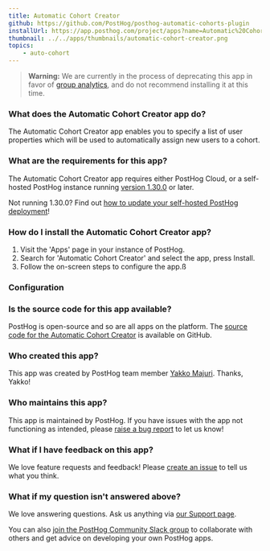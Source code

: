 ```yaml
---
title: Automatic Cohort Creator
github: https://github.com/PostHog/posthog-automatic-cohorts-plugin
installUrl: https://app.posthog.com/project/apps?name=Automatic%20Cohort%20Creator
thumbnail: ../../apps/thumbnails/automatic-cohort-creator.png
topics:
    - auto-cohort
---
```


> **Warning:** We are currently in the process of deprecating this app in favor of [group analytics](/manual/group-analytics), and do not recommend installing it at this time.

### What does the Automatic Cohort Creator app do?

The Automatic Cohort Creator app enables you to specify a list of user properties which will be used to automatically assign new users to a cohort.

### What are the requirements for this app?

The Automatic Cohort Creator app requires either PostHog Cloud, or a self-hosted PostHog instance running [version 1.30.0](https://posthog.com/blog/the-posthog-array-1-30-0) or later.

Not running 1.30.0? Find out [how to update your self-hosted PostHog deployment](https://posthog.com/docs/runbook/upgrading-posthog)!

### How do I install the Automatic Cohort Creator app?

1. Visit the 'Apps' page in your instance of PostHog.
2. Search for 'Automatic Cohort Creator' and select the app, press Install.
3. Follow the on-screen steps to configure the app.ß

### Configuration

<AppParameters />

### Is the source code for this app available?

PostHog is open-source and so are all apps on the platform. The [source code for the Automatic Cohort Creator](https://github.com/PostHog/posthog-automatic-cohorts-plugin) is available on GitHub.

### Who created this app?

This app was created by PostHog team member [Yakko Majuri](https://github.com/yakkomajuri). Thanks, Yakko!

### Who maintains this app?

This app is maintained by PostHog. If you have issues with the app not functioning as intended, please [raise a bug report](https://github.com/PostHog/posthog/issues/new?assignees=&labels=bug&template=bug_report.md) to let us know!

### What if I have feedback on this app?

We love feature requests and feedback! Please [create an issue](https://github.com/PostHog/posthog/issues/new?assignees=&labels=enhancement%2C+feature&template=feature_request.md) to tell us what you think.

### What if my question isn't answered above?

We love answering questions. Ask us anything via [our Support page](/questions).

You can also [join the PostHog Community Slack group](/slack) to collaborate with others and get advice on developing your own PostHog apps.
